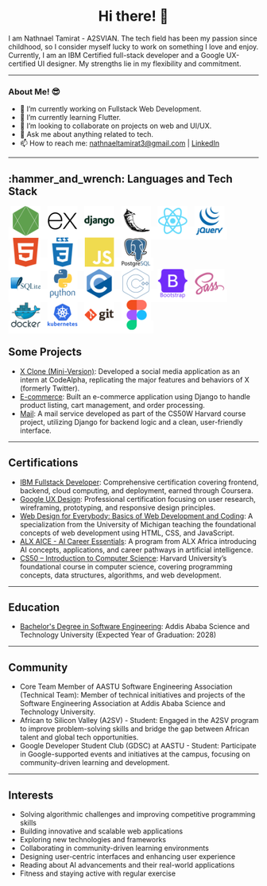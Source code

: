 <h1 align = "center" >Hi there! 👋</h1>
I am Nathnael Tamirat - A2SVIAN. The tech field has been my passion since childhood, so I consider myself lucky to work on something I love and enjoy. Currently, I am an IBM Certified full-stack developer and a Google UX-certified UI designer. My strengths lie in my flexibility and commitment.

---

### About Me! 😎
- 🔭 I’m currently working on Fullstack Web Development.
- 🌱 I’m currently learning Flutter.
- 👯 I’m looking to collaborate on projects on web and UI/UX.
- 💬 Ask me about anything related to tech.
- 📫 How to reach me: [nathnaeltamirat3@gmail.com](mailto:nathnaeltamirat3@gmail.com) | [LinkedIn](https://www.linkedin.com/in/nathnael-tamirat/)

---

<h2> :hammer_and_wrench: Languages and Tech Stack</h2>
<span style="padding: 5px; background-color: white;">
  <img src="https://github.com/devicons/devicon/blob/master/icons/nodejs/nodejs-plain.svg" alt="NodeJS" width="60" height="60"/>
</span>
<span style="padding: 5px; background-color: white;">
  <img src="https://github.com/devicons/devicon/blob/master/icons/express/express-original.svg" alt="Express" width="60" height="60"/>
</span>
<span style="padding: 5px; background-color: white;">
  <img src="https://github.com/devicons/devicon/blob/master/icons/django/django-plain-wordmark.svg" alt="Django" width="60" height="60"/>
</span>
<span style="padding: 5px; background-color: white;">
  <img src="https://github.com/devicons/devicon/blob/master/icons/flask/flask-original.svg" alt="Flask" width="60" height="60"/>
</span>
<span style="padding: 5px; background-color: white;">
  <img src="https://github.com/devicons/devicon/blob/master/icons/react/react-original.svg" alt="React" width="60" height="60"/>
</span>
<span style="padding: 5px; background-color: white;">
  <img src="https://github.com/devicons/devicon/blob/master/icons/jquery/jquery-plain-wordmark.svg" alt="jQuery" width="60" height="60"/>
</span>
<span style="padding: 5px; background-color: white;">
  <img src="https://github.com/devicons/devicon/blob/master/icons/html5/html5-plain.svg" alt="HTML5" width="60" height="60"/>
</span>
<span style="padding: 5px; background-color: white;">
  <img src="https://github.com/devicons/devicon/blob/master/icons/css3/css3-plain-wordmark.svg" alt="CSS3" width="60" height="60"/>
</span>
<span style="padding: 5px; background-color: white;">
  <img src="https://github.com/devicons/devicon/blob/master/icons/javascript/javascript-plain.svg" alt="JavaScript" width="60" height="60"/>
</span>
<span style="padding: 5px; background-color: white;">
  <img src="https://github.com/devicons/devicon/blob/master/icons/postgresql/postgresql-original-wordmark.svg" alt="PostgreSQL" width="60" height="60"/>
</span>
<br>
<span style="padding: 5px; background-color: white;">
  <img src="https://github.com/devicons/devicon/blob/master/icons/sqlite/sqlite-original-wordmark.svg" alt="SQLite" width="60" height="60"/>
</span>
<span style="padding: 5px; background-color: white;">
  <img src="https://github.com/devicons/devicon/blob/master/icons/python/python-original-wordmark.svg" alt="Python" width="60" height="60"/>
</span>
<span style="padding: 5px; background-color: white;">
  <img src="https://github.com/devicons/devicon/blob/master/icons/c/c-original.svg" alt="C" width="60" height="60"/>
</span>
<span style="padding: 5px; background-color: white;">
  <img src="https://github.com/devicons/devicon/blob/master/icons/cplusplus/cplusplus-line.svg" alt="C++" width="60" height="60"/>
</span>
<span style="padding: 5px; background-color: white;">
  <img src="https://github.com/devicons/devicon/blob/master/icons/bootstrap/bootstrap-plain-wordmark.svg" alt="Bootstrap" width="60" height="60"/>
</span>
<span style="padding: 5px; background-color: white;">
  <img src="https://github.com/devicons/devicon/blob/master/icons/sass/sass-original.svg" alt="Sass" width="60" height="60"/>
</span>
<span style="padding: 5px; background-color: white;">
  <img src="https://github.com/devicons/devicon/blob/master/icons/docker/docker-original-wordmark.svg" alt="Docker" width="60" height="60"/>
</span>
<span style="padding: 5px; background-color: white;">
  <img src="https://github.com/devicons/devicon/blob/master/icons/kubernetes/kubernetes-plain-wordmark.svg" alt="Kubernetes" width="60" height="60"/>
</span>
<span style="padding: 5px; background-color: white;">
  <img src="https://github.com/devicons/devicon/blob/master/icons/git/git-original-wordmark.svg" alt="Git" width="60" height="60"/>
</span>
<span style="padding: 5px; background-color: white;">
  <img src="https://github.com/devicons/devicon/blob/master/icons/figma/figma-original.svg" alt="Figma" width="60" height="60"/>
</span>



## Some Projects
- [X Clone (Mini-Version)](https://github.com/nathnaeltamirat/CodeAlpha_Social-Media-Platform): Developed a social media application as an intern at CodeAlpha, replicating the major features and behaviors of X (formerly Twitter).
- [E-commerce](https://github.com/nathnaeltamirat/CodeAlpha_Simple-E-commerce-Store): Built an e-commerce application using Django to handle product listing, cart management, and order processing.
- [Mail](https://github.com/nathnaeltamirat/CS50W/tree/main/mail): A mail service developed as part of the CS50W Harvard course project, utilizing Django for backend logic and a clean, user-friendly interface.

---

## Certifications
- [IBM Fullstack Developer](https://www.coursera.org/account/accomplishments/professional-cert/G3DGLFTAZCN0): Comprehensive certification covering frontend, backend, cloud computing, and deployment, earned through Coursera.
- [Google UX Design](https://www.coursera.org/account/accomplishments/professional-cert/B0HCD1NBHG19): Professional certification focusing on user research, wireframing, prototyping, and responsive design principles.
- [Web Design for Everybody: Basics of Web Development and Coding](https://www.coursera.org/account/accomplishments/specialization/EVWMDMRXAN8Z): A specialization from the University of Michigan teaching the foundational concepts of web development using HTML, CSS, and JavaScript.
- [ALX AICE - AI Career Essentials](https://intranet.alxswe.com/certificates/G6xzPFYEM3): A program from ALX Africa introducing AI concepts, applications, and career pathways in artificial intelligence.
- [CS50 – Introduction to Computer Science](https://certificates.cs50.io/72d146c3-0b45-4689-9ce2-07415d5444d1): Harvard University’s foundational course in computer science, covering programming concepts, data structures, algorithms, and web development.

---

## Education
- [Bachelor's Degree in Software Engineering](http://www.aastu.edu.et/): Addis Ababa Science and Technology University (Expected Year of Graduation: 2028)

---

## Community
- Core Team Member of AASTU Software Engineering Association (Technical Team): Member of technical initiatives and projects of the Software Engineering Association at Addis Ababa Science and Technology University.
- African to Silicon Valley (A2SV) - Student: Engaged in the A2SV program to improve problem-solving skills and bridge the gap between African talent and global tech opportunities.
- Google Developer Student Club (GDSC) at AASTU - Student: Participate in Google-supported events and initiatives at the campus, focusing on community-driven learning and development.

---

## Interests
- Solving algorithmic challenges and improving competitive programming skills
- Building innovative and scalable web applications
- Exploring new technologies and frameworks
- Collaborating in community-driven learning environments
- Designing user-centric interfaces and enhancing user experience
- Reading about AI advancements and their real-world applications
- Fitness and staying active with regular exercise
